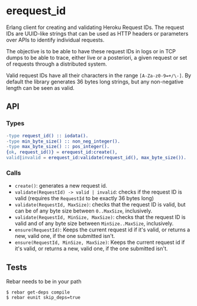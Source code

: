 # erequest_id

Erlang client for creating and validating Heroku Request IDs. The request IDs
are UUID-like strings that can be used as HTTP headers or parameters over APIs
to identify individual requests.

The objective is to be able to have these request IDs in logs or in TCP dumps
to be able to trace, either live or a posteriori, a given request or set of
requests through a distributed system.

Valid request IDs have all their characters in the range `[A-Za-z0-9=+/\-]`.
By default the library generates 36 bytes long strings, but any non-negative
length can be seen as valid.

## API

### Types

``` erlang
-type request_id() :: iodata().
-type min_byte_size() :: non_neg_integer().
-type max_byte_size() :: pos_integer().
{ok, request_id()} = erequest_id:create(),
valid|invalid = erequest_id:validate(request_id(), max_byte_size()).
```

### Calls

- `create()`: generates a new request id.
- `validate(RequestId) -> valid | invalid`: checks if the request ID is valid
  (requires the `RequestId` to be exactly 36 bytes long)
- `validate(RequestId, MaxSize)`: checks that the request ID is valid, but can
  be of any byte size between `0..MaxSize`, inclusively.
- `validate(RequestId, MinSize, MaxSize)`: checks that the request ID is valid
  and of any byte size between `MinSize..MaxSize`, inclusively.
- `ensure(RequestId)`: Keeps the current request id if it's valid, or returns
  a new, valid one, if the one submitted isn't.
- `ensure(RequestId, MinSize, MaxSize)`: Keeps the current request id if it's
  valid, or returns a new, valid one, if the one submitted isn't.

## Tests

Rebar needs to be in your path

```
$ rebar get-deps compile
$ rebar eunit skip_deps=true
```
